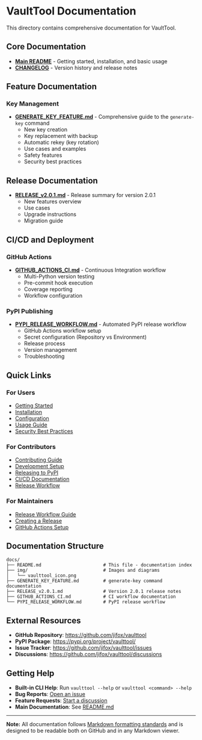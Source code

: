 # VaultTool Documentation

This directory contains comprehensive documentation for VaultTool.

## Core Documentation

- **[Main README](../README.md)** - Getting started, installation, and basic usage
- **[CHANGELOG](../CHANGELOG.md)** - Version history and release notes

## Feature Documentation

### Key Management

- **[GENERATE_KEY_FEATURE.md](GENERATE_KEY_FEATURE.md)** - Comprehensive guide to the `generate-key` command
  - New key creation
  - Key replacement with backup
  - Automatic rekey (key rotation)
  - Use cases and examples
  - Safety features
  - Security best practices

## Release Documentation

- **[RELEASE_v2.0.1.md](RELEASE_v2.0.1.md)** - Release summary for version 2.0.1
  - New features overview
  - Use cases
  - Upgrade instructions
  - Migration guide

## CI/CD and Deployment

### GitHub Actions

- **[GITHUB_ACTIONS_CI.md](GITHUB_ACTIONS_CI.md)** - Continuous Integration workflow
  - Multi-Python version testing
  - Pre-commit hook execution
  - Coverage reporting
  - Workflow configuration

### PyPI Publishing

- **[PYPI_RELEASE_WORKFLOW.md](PYPI_RELEASE_WORKFLOW.md)** - Automated PyPI release workflow
  - GitHub Actions workflow setup
  - Secret configuration (Repository vs Environment)
  - Release process
  - Version management
  - Troubleshooting

## Quick Links

### For Users

- [Getting Started](../README.md#tldr)
- [Installation](../README.md#installation)
- [Configuration](../README.md#configuration)
- [Usage Guide](../README.md#usage)
- [Security Best Practices](../README.md#security-best-practices)

### For Contributors

- [Contributing Guide](../README.md#contributing)
- [Development Setup](../README.md#development-setup)
- [Releasing to PyPI](../README.md#releasing-to-pypi)
- [CI/CD Documentation](GITHUB_ACTIONS_CI.md)
- [Release Workflow](PYPI_RELEASE_WORKFLOW.md)

### For Maintainers

- [Release Workflow Guide](PYPI_RELEASE_WORKFLOW.md)
- [Creating a Release](RELEASE_v2.0.1.md)
- [GitHub Actions Setup](GITHUB_ACTIONS_CI.md)

## Documentation Structure

```
docs/
├── README.md                       # This file - documentation index
├── img/                            # Images and diagrams
│   └── vaulttool_icon.png
├── GENERATE_KEY_FEATURE.md         # generate-key command documentation
├── RELEASE_v2.0.1.md               # Version 2.0.1 release notes
├── GITHUB_ACTIONS_CI.md            # CI workflow documentation
└── PYPI_RELEASE_WORKFLOW.md        # PyPI release workflow
```

## External Resources

- **GitHub Repository**: https://github.com/jifox/vaulttool
- **PyPI Package**: https://pypi.org/project/vaulttool/
- **Issue Tracker**: https://github.com/jifox/vaulttool/issues
- **Discussions**: https://github.com/jifox/vaulttool/discussions

## Getting Help

- **Built-in CLI Help**: Run `vaulttool --help` or `vaulttool <command> --help`
- **Bug Reports**: [Open an issue](https://github.com/jifox/vaulttool/issues)
- **Feature Requests**: [Start a discussion](https://github.com/jifox/vaulttool/discussions)
- **Main Documentation**: See [README.md](../README.md)

---

**Note:** All documentation follows [Markdown formatting standards](https://www.markdownguide.org/basic-syntax/) and is designed to be readable both on GitHub and in any Markdown viewer.
